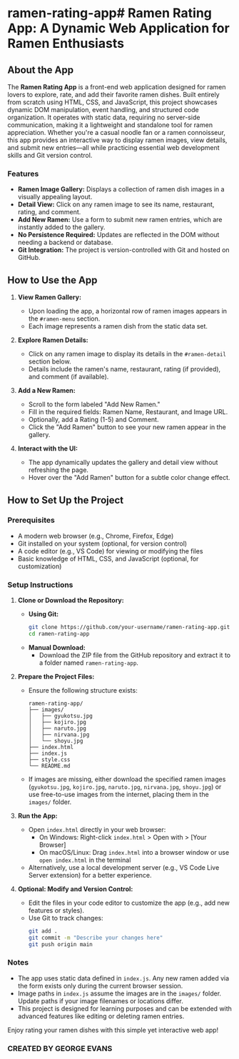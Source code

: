 # ramen-rating-app# Ramen Rating App: A Dynamic Web Application for Ramen Enthusiasts

## About the App

The **Ramen Rating App** is a front-end web application designed for ramen lovers to explore, rate, and add their favorite ramen dishes. Built entirely from scratch using HTML, CSS, and JavaScript, this project showcases dynamic DOM manipulation, event handling, and structured code organization. It operates with static data, requiring no server-side communication, making it a lightweight and standalone tool for ramen appreciation. Whether you're a casual noodle fan or a ramen connoisseur, this app provides an interactive way to display ramen images, view details, and submit new entries—all while practicing essential web development skills and Git version control.

### Features
- **Ramen Image Gallery:** Displays a collection of ramen dish images in a visually appealing layout.
- **Detail View:** Click on any ramen image to see its name, restaurant, rating, and comment.
- **Add New Ramen:** Use a form to submit new ramen entries, which are instantly added to the gallery.
- **No Persistence Required:** Updates are reflected in the DOM without needing a backend or database.
- **Git Integration:** The project is version-controlled with Git and hosted on GitHub.

## How to Use the App

1. **View Ramen Gallery:**
   - Upon loading the app, a horizontal row of ramen images appears in the `#ramen-menu` section.
   - Each image represents a ramen dish from the static data set.

2. **Explore Ramen Details:**
   - Click on any ramen image to display its details in the `#ramen-detail` section below.
   - Details include the ramen's name, restaurant, rating (if provided), and comment (if available).

3. **Add a New Ramen:**
   - Scroll to the form labeled "Add New Ramen."
   - Fill in the required fields: Ramen Name, Restaurant, and Image URL.
   - Optionally, add a Rating (1-5) and Comment.
   - Click the "Add Ramen" button to see your new ramen appear in the gallery.

4. **Interact with the UI:**
   - The app dynamically updates the gallery and detail view without refreshing the page.
   - Hover over the "Add Ramen" button for a subtle color change effect.

## How to Set Up the Project

### Prerequisites
- A modern web browser (e.g., Chrome, Firefox, Edge)
- Git installed on your system (optional, for version control)
- A code editor (e.g., VS Code) for viewing or modifying the files
- Basic knowledge of HTML, CSS, and JavaScript (optional, for customization)

### Setup Instructions

1. **Clone or Download the Repository:**
   - **Using Git:**
     ```bash
     git clone https://github.com/your-username/ramen-rating-app.git
     cd ramen-rating-app
     ```
   - **Manual Download:**
     - Download the ZIP file from the GitHub repository and extract it to a folder named `ramen-rating-app`.

2. **Prepare the Project Files:**
   - Ensure the following structure exists:
     ```
     ramen-rating-app/
     ├── images/
     │   ├── gyukotsu.jpg
     │   ├── kojiro.jpg
     │   ├── naruto.jpg
     │   ├── nirvana.jpg
     │   └── shoyu.jpg
     ├── index.html
     ├── index.js
     ├── style.css
     └── README.md
     ```
   - If images are missing, either download the specified ramen images (`gyukotsu.jpg`, `kojiro.jpg`, `naruto.jpg`, `nirvana.jpg`, `shoyu.jpg`) or use free-to-use images from the internet, placing them in the `images/` folder.

3. **Run the App:**
   - Open `index.html` directly in your web browser:
     - On Windows: Right-click `index.html` > Open with > [Your Browser]
     - On macOS/Linux: Drag `index.html` into a browser window or use `open index.html` in the terminal
   - Alternatively, use a local development server (e.g., VS Code Live Server extension) for a better experience.

4. **Optional: Modify and Version Control:**
   - Edit the files in your code editor to customize the app (e.g., add new features or styles).
   - Use Git to track changes:
     ```bash
     git add .
     git commit -m "Describe your changes here"
     git push origin main
     ```

### Notes
- The app uses static data defined in `index.js`. Any new ramen added via the form exists only during the current browser session.
- Image paths in `index.js` assume the images are in the `images/` folder. Update paths if your image filenames or locations differ.
- This project is designed for learning purposes and can be extended with advanced features like editing or deleting ramen entries.

Enjoy rating your ramen dishes with this simple yet interactive web app!

### CREATED BY GEORGE EVANS
